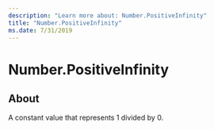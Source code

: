 ```yaml
---
description: "Learn more about: Number.PositiveInfinity"
title: "Number.PositiveInfinity"
ms.date: 7/31/2019
---
```

# Number.PositiveInfinity

  
## About  
A constant value that represents 1 divided by 0.  
